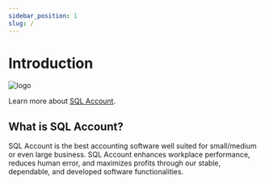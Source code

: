 ```yaml
---
sidebar_position: 1
slug: /
---
```


# Introduction

![logo](/img/logo.png)

Learn more about [SQL Account](https://sql.com.my).

## What is SQL Account?

SQL Account is the best accounting software well suited for small/medium or even large business. SQL Account enhances workplace performance, reduces human error, and maximizes profits through our stable, dependable, and developed software functionalities.